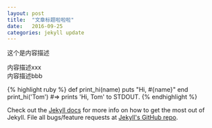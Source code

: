 ```yaml
---
layout: post
title:  "文章标题啦啦啦"
date:   2016-09-25 
categories: jekyll update
---
```


这个是内容描述			

内容描述xxx  
内容描述bbb


{% highlight ruby %}
def print_hi(name)
  puts "Hi, #{name}"
end
print_hi('Tom')
#=> prints 'Hi, Tom' to STDOUT.
{% endhighlight %}

Check out the [Jekyll docs][jekyll] for more info on how to get the most out of Jekyll. File all bugs/feature requests at [Jekyll's GitHub repo][jekyll-gh].

[jekyll-gh]: https://github.com/mojombo/jekyll
[jekyll]:    http://jekyllrb.com
